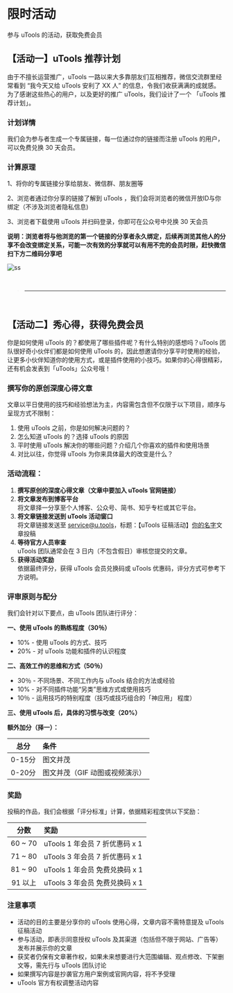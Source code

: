 

# 限时活动

参与 uTools 的活动，获取免费会员

## 【活动一】uTools 推荐计划

由于不擅长运营推广，uTools 一路以来大多靠朋友们互相推荐，微信交流群里经常看到 “我今天又给 uTools 安利了 XX 人” 的信息，令我们收获满满的成就感。为了感谢这些热心的用户，以及更好的推广 uTools，我们设计了一个 「uTools 推荐计划」。

### 计划详情

我们会为参与者生成一个专属链接，每一位通过你的链接而注册 uTools 的用户，可以免费兑换 30 天会员。

### 计算原理

1、将你的专属链接分享给朋友、微信群、朋友圈等

2、浏览者通过你分享的链接了解到 uTools ，我们会将浏览者的微信开放ID与你绑定（不涉及浏览者隐私信息)

3、浏览者下载使用 uTools 并扫码登录，你即可在公众号中兑换 30 天会员

**说明：浏览者将与他浏览的第一个链接的分享者永久绑定，后续再浏览其他人的分享不会改变绑定关系，可能一次有效的分享就可以有用不完的会员时限，赶快微信扫下方二维码分享吧**

![ss](https://res.u-tools.cn/images/uTools_member.png)



   <br />

>  ---

<br />

 

## 【活动二】秀心得，获得免费会员

你是如何使用 uTools 的？都使用了哪些插件呢？有什么特别的感想吗？uTools 团队很好奇小伙伴们都是如何使用 uTools 的，因此想邀请你分享平时使用的经验，让更多小伙伴知道你的使用方式，或是插件使用的小技巧。如果你的心得很精彩，还有机会发表到「uTools」公众号哦！

### 撰写你的原创深度心得文章

文章以平日使用的技巧和经验想法为主，内容需包含但不仅限于以下项目，顺序与呈现方式不限制：

1. 使用 uTools 之前，你是如何解决问题的？
2. 怎么知道 uTools 的？选择 uTools 的原因
3. 平时使用 uTools 解决你的哪些问题？介绍几个你喜欢的插件和使用场景
4. 对比以往，你觉得 uTools 为你来具体最大的改变是什么？

### 活动流程：

1. **撰写原创的深度心得文章（文章中要加入 uTools 官网链接）**
2. **将文章发布到博客平台**<br />将文章择一分享至个人博客、公众号、简书、知乎专栏或其它平台。
3. **将文章链接发送到 uTools 活动窗口**<br />将文章链接发送至 [service@u.tools](mailto:service@u.tools)，标题：【uTools 征稿活动】<u>你的名字</u>文章投稿
4. **等待官方人员审查**<br />uTools 团队通常会在 3 日内（不包含假日）审核您提交的文章。
5. **获得活动奖励**<br />依据最终评分，获得 uTools 会员兑换码或 uTools 优惠码，评分方式可参考下方说明。

### 评审原则与配分

我们会针对以下要点，由 uTools 团队进行评分：

**一、使用 uTools 的熟练程度（30％）**

- 10% - 使用 uTools 的方式、技巧
- 20% - 对 uTools 功能和插件的认识程度

**二、高效工作的思维和方式（50％）**

- 30％ - 不同场景、不同工作内与 uTools 结合的方法或经验
- 10% - 对不同插件功能“另类”思维方式或使用技巧
- 10％ - 运用技巧的特别程度（技巧或技巧组合的「神应用」 程度）

**三、使用 uTools 后，具体的习惯与改变（20%）**



**额外加分（择一）：**

|  总分  | 条件                           |
| :----: | :----------------------------- |
| 0-15分 | 图文并茂                       |
| 0-20分 | 图文并茂（GIF 动图或视频演示） |

### 奖励

投稿的作品，我们会根据「评分标准」计算，依据精彩程度供以下奖励：

|  分数   | 奖励                                              |
| :-----: | :----------------------------------------------------------- |
| 60 ~ 70 | uTools 1 年会员 7 折优惠码 x 1 |
| 71 ~ 80 | uTools 3 年会员 7 折优惠码 x 1 |
| 81 ~ 90 | uTools 1 年会员 免费兑换码 x 1 |
| 91 以上 | uTools 3 年会员 免费兑换码 x 1                               |

### 注意事项

- 活动的目的主要是分享你的 uTools 使用心得，文章内容不需特意提及 uTools 征稿活动
- 参与活动，即表示同意授权 uTools 及其渠道（包括但不限于网站、广告等）发布并展示你的文章
- 获奖者仍保有文章著作权，如果未来想要进行大范围编辑、观点修改、下架删文等，需先行与 uTools 团队讨论
- 如果撰写内容是抄袭官方用户案例或官网内容，将不予受理
- uTools 官方有权调整活动内容
